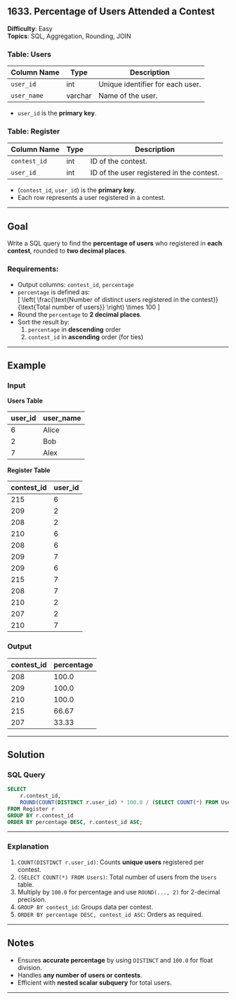 
## 1633. Percentage of Users Attended a Contest  
**Difficulty**: Easy  
**Topics**: SQL, Aggregation, Rounding, JOIN  

### Table: Users  

| Column Name | Type    | Description                        |
|-------------|---------|------------------------------------|
| `user_id`   | int     | Unique identifier for each user.   |
| `user_name` | varchar | Name of the user.                  |

- `user_id` is the **primary key**.  

### Table: Register  

| Column Name | Type | Description                                          |
|-------------|------|------------------------------------------------------|
| `contest_id`| int  | ID of the contest.                                   |
| `user_id`   | int  | ID of the user registered in the contest.           |

- (`contest_id`, `user_id`) is the **primary key**.  
- Each row represents a user registered in a contest.  

---

## Goal  
Write a SQL query to find the **percentage of users** who registered in **each contest**, rounded to **two decimal places**.  

### Requirements:
- Output columns: `contest_id`, `percentage`  
- `percentage` is defined as:  
  \[
  \left( \frac{\text{Number of distinct users registered in the contest}}{\text{Total number of users}} \right) \times 100
  \]
- Round the `percentage` to **2 decimal places**.  
- Sort the result by:
  1. `percentage` in **descending** order  
  2. `contest_id` in **ascending** order (for ties)  

---

## Example  

### **Input**

**Users Table**  

| user_id | user_name |
|---------|-----------|
| 6       | Alice     |
| 2       | Bob       |
| 7       | Alex      |

**Register Table**  

| contest_id | user_id |
|------------|---------|
| 215        | 6       |
| 209        | 2       |
| 208        | 2       |
| 210        | 6       |
| 208        | 6       |
| 209        | 7       |
| 209        | 6       |
| 215        | 7       |
| 208        | 7       |
| 210        | 2       |
| 207        | 2       |
| 210        | 7       |

### **Output**

| contest_id | percentage |
|------------|------------|
| 208        | 100.0      |
| 209        | 100.0      |
| 210        | 100.0      |
| 215        | 66.67      |
| 207        | 33.33      |

---

## Solution  

### **SQL Query**  
```sql
SELECT 
    r.contest_id,
    ROUND(COUNT(DISTINCT r.user_id) * 100.0 / (SELECT COUNT(*) FROM Users), 2) AS percentage
FROM Register r
GROUP BY r.contest_id
ORDER BY percentage DESC, r.contest_id ASC;
```

---

### **Explanation**  
1. `COUNT(DISTINCT r.user_id)`: Counts **unique users** registered per contest.  
2. `(SELECT COUNT(*) FROM Users)`: Total number of users from the `Users` table.  
3. Multiply by `100.0` for percentage and use `ROUND(..., 2)` for 2-decimal precision.  
4. `GROUP BY contest_id`: Groups data per contest.  
5. `ORDER BY percentage DESC, contest_id ASC`: Orders as required.  

---

## Notes  
- Ensures **accurate percentage** by using `DISTINCT` and `100.0` for float division.  
- Handles **any number of users or contests**.  
- Efficient with **nested scalar subquery** for total users.

--- 
